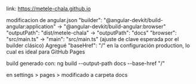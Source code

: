 link: https://metele-chala.github.io

modificacion de angular.json
    "builder": "@angular-devkit/build-angular:application" → "@angular-devkit/build-angular:browser"
    "outputPath": "dist/metele-chala" → "outputPath": "docs"
    "browser": "src/main.ts" → "main": "src/main.ts" (ajuste de clave esperada por el builder clásico)
    Agregué "baseHref": "/" en la configuración production, lo cual es ideal para GitHub Pages

build generado con:
ng build --output-path docs --base-href "/"

en settings > pages > modificado a carpeta docs